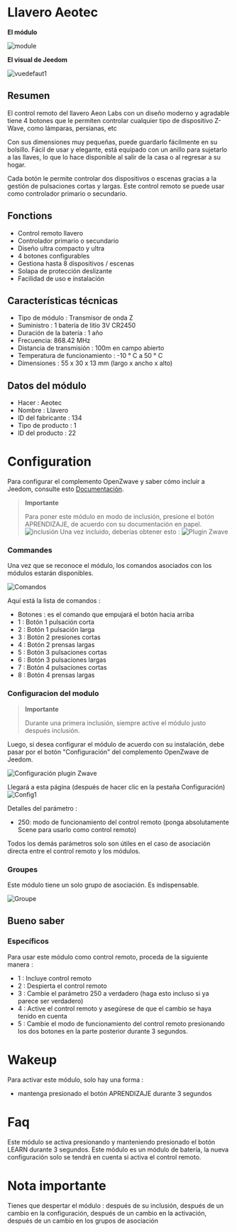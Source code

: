 # Llavero Aeotec

**El módulo**

![module](images/aeotec.keyfob/module.jpg)

**El visual de Jeedom**

![vuedefaut1](images/aeotec.keyfob/vuedefaut1.jpg)

## Resumen

El control remoto del llavero Aeon Labs con un diseño moderno y agradable tiene 4 botones que le permiten controlar cualquier tipo de dispositivo Z-Wave, como lámparas, persianas, etc

Con sus dimensiones muy pequeñas, puede guardarlo fácilmente en su bolsillo. Fácil de usar y elegante, está equipado con un anillo para sujetarlo a las llaves, lo que lo hace disponible al salir de la casa o al regresar a su hogar.

Cada botón le permite controlar dos dispositivos o escenas gracias a la gestión de pulsaciones cortas y largas. Este control remoto se puede usar como controlador primario o secundario.

## Fonctions

-   Control remoto llavero
-   Controlador primario o secundario
-   Diseño ultra compacto y ultra
-   4 botones configurables
-   Gestiona hasta 8 dispositivos / escenas
-   Solapa de protección deslizante
-   Facilidad de uso e instalación

## Características técnicas

-   Tipo de módulo : Transmisor de onda Z
-   Suministro : 1 batería de litio 3V CR2450
-   Duración de la batería : 1 año
-   Frecuencia: 868.42 MHz
-   Distancia de transmisión : 100m en campo abierto
-   Temperatura de funcionamiento : -10 ° C a 50 ° C
-   Dimensiones : 55 x 30 x 13 mm (largo x ancho x alto)

## Datos del módulo

-   Hacer : Aeotec
-   Nombre : Llavero
-   ID del fabricante : 134
-   Tipo de producto : 1
-   ID del producto : 22

# Configuration

Para configurar el complemento OpenZwave y saber cómo incluir a Jeedom, consulte esto [Documentación](https://doc.jeedom.com/es_ES/plugins/automation%20protocol/openzwave/).
> **Importante**
>
> Para poner este módulo en modo de inclusión, presione el botón APRENDIZAJE, de acuerdo con su documentación en papel.
>![inclusión](images/aeotec.keyfob/inclusion.jpg)
>Una vez incluido, deberías obtener esto :
![Plugin Zwave](images/aeotec.keyfob/information.jpg)

### Commandes

Una vez que se reconoce el módulo, los comandos asociados con los módulos estarán disponibles.

![Comandos](images/aeotec.keyfob/commandes.jpg)

Aquí está la lista de comandos :

-   Botones : es el comando que empujará el botón hacia arriba
  - 1 : Botón 1 pulsación corta
  - 2 : Botón 1 pulsación larga
  - 3 : Botón 2 presiones cortas
  - 4 : Botón 2 prensas largas
  - 5 : Botón 3 pulsaciones cortas
  - 6 : Botón 3 pulsaciones largas
  - 7 : Botón 4 pulsaciones cortas
  - 8 : Botón 4 prensas largas

### Configuracion del modulo
> **Importante**
>
> Durante una primera inclusión, siempre active el módulo justo después
> inclusión.

Luego, si desea configurar el módulo de acuerdo con su instalación, debe pasar por el botón "Configuración" del complemento OpenZwave de Jeedom.

![Configuración plugin Zwave](images/plugin/bouton_configuration.jpg)

Llegará a esta página (después de hacer clic en la pestaña Configuración)
![Config1](images/aeotec.keyfob/config1.jpg)

Detalles del parámetro :
-   250: modo de funcionamiento del control remoto (ponga absolutamente Scene para usarlo como control remoto)

Todos los demás parámetros solo son útiles en el caso de asociación directa entre el control remoto y los módulos.

### Groupes
Este módulo tiene un solo grupo de asociación. Es indispensable.

![Groupe](images/aeotec.keyfob/groupe.jpg)

## Bueno saber

### Específicos

Para usar este módulo como control remoto, proceda de la siguiente manera :

-   1 : Incluye control remoto
-   2 : Despierta el control remoto
-   3 : Cambie el parámetro 250 a verdadero (haga esto incluso si ya parece ser verdadero)
-   4 : Active el control remoto y asegúrese de que el cambio se haya tenido en cuenta
-   5 : Cambie el modo de funcionamiento del control remoto presionando los dos botones en la parte posterior durante 3 segundos.

# Wakeup

Para activar este módulo, solo hay una forma :

-   mantenga presionado el botón APRENDIZAJE durante 3 segundos

# Faq

Este módulo se activa presionando y manteniendo presionado el botón LEARN durante 3 segundos.
Este módulo es un módulo de batería, la nueva configuración solo se tendrá en cuenta si activa el control remoto.

# Nota importante

Tienes que despertar el módulo : después de su inclusión, después de un cambio en la configuración, después de un cambio en la activación, después de un cambio en los grupos de asociación
